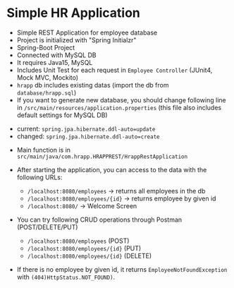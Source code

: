 # Simple HR Application

* Simple REST Application for employee database
* Project is initialized with "Spring Initialzr"
* Spring-Boot Project
* Connected with MySQL DB
* It requires Java15, MySQL
* Includes Unit Test for each request in `Employee Controller` (JUnit4, Mock MVC, Mockito)
* `hrapp` db includes existing datas (import the db from `database/hrapp.sql`)
* If you want to generate new database, you should change following line in `/src/main/resources/application.properties` (this file also includes default settings for MySQL DB)
 - current: `spring.jpa.hibernate.ddl-auto=update`
 - changed: `spring.jpa.hibernate.ddl-auto=create`

* Main function is in `src/main/java/com.hrapp.HRAPPREST/HrappRestApplication`
* After starting the application, you can access to the data with the following URLs:
  - `/localhost:8080/employees` -> returns all employees in the db
  - `/localhost:8080/employees/{id}` -> returns employee by given id
  - `/localhost:8080/` -> Welcome Screen
* You can try following CRUD operations through Postman (POST/DELETE/PUT)
  - `/localhost:8080/employees` (POST)
  - `/localhost:8080/employees/{id}` (PUT)
  - `/localhost:8080/employees/{id}` (DELETE)
  
* If there is no employee by given id, it returns `EmployeeNotFoundException` with `(404)HttpStatus.NOT_FOUND)`.
